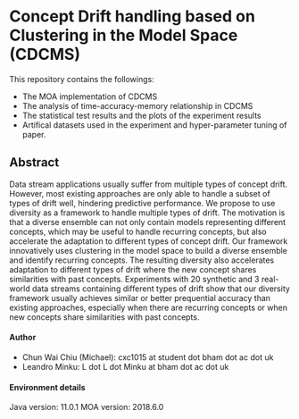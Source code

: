 # Concept Drift handling based on Clustering in the Model Space (CDCMS)
This repository contains the followings:
 - The MOA implementation of CDCMS
 - The analysis of time-accuracy-memory relationship in CDCMS
 - The statistical test results and the plots of the experiment results
 - Artifical datasets used in the experiment and hyper-parameter tuning of paper.

## Abstract
Data stream applications usually suffer from multiple types of concept drift. However, most existing approaches are only able to handle a subset of types of drift well, hindering predictive performance. We propose to use diversity as a framework to handle multiple types of drift. The motivation is that a diverse ensemble can not only contain models representing different concepts, which may be useful to handle recurring concepts, but also accelerate the adaptation to different types of concept drift. Our framework innovatively uses clustering in the model space to build a diverse ensemble and identify recurring concepts. The resulting diversity also accelerates adaptation to different types of drift where the new concept shares similarities with past concepts. Experiments with 20 synthetic and 3 real-world data streams containing different types of drift show that our diversity framework usually achieves similar or better prequential accuracy than existing approaches, especially when there are recurring concepts or when new concepts share similarities with past concepts.

#### Author
 - Chun Wai Chiu (Michael): cxc1015 at student dot bham dot ac dot uk
 - Leandro Minku: L dot L dot Minku at bham dot ac dot uk

#### Environment details
Java version: 11.0.1
MOA version: 2018.6.0
